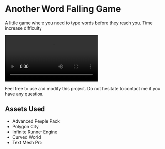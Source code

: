 # Another Word Falling Game

A little game where you need to type words before they reach you. Time increase difficulty 

![Gameplay](https://i.imgur.com/US2vNZb.mp4)

Feel free to use and modify this project. 
Do not hesitate to contact me if you have any question.

## Assets Used

 - Advanced People Pack
 - Polygon City
 - Infinite Runner Engine
 - Curved World
 - Text Mesh Pro
